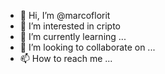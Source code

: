 - 👋 Hi, I’m @marcoflorit
- 👀 I’m interested in cripto
- 🌱 I’m currently learning ...
- 💞️ I’m looking to collaborate on ...
- 📫 How to reach me ...

<!---
marcoflorit/marcoflorit is a ✨ special ✨ repository because its `README.md` (this file) appears on your GitHub profile.
You can click the Preview link to take a look at your changes.
--->
